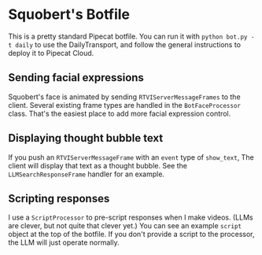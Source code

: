 # Squobert's Botfile

This is a pretty standard Pipecat botfile. You can run it with `python bot.py -t daily` to use the DailyTransport, and follow the general instructions to deploy it to Pipecat Cloud.

## Sending facial expressions

Squobert's face is animated by sending `RTVIServerMessageFrames` to the client. Several existing frame types are handled in the `BotFaceProcessor` class. That's the easiest place to add more facial expression control.

## Displaying thought bubble text

If you push an `RTVIServerMessageFrame` with an `event` type of `show_text`, The client will display that text as a thought bubble. See the `LLMSearchResponseFrame` handler for an example.

## Scripting responses

I use a `ScriptProcessor` to pre-script responses when I make videos. (LLMs are clever, but not quite that clever yet.) You can see an example `script` object at the top of the botfile. If you don't provide a script to the processor, the LLM will just operate normally.



